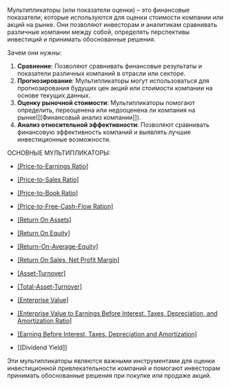 Мультипликаторы (или показатели оценки) – это финансовые показатели, которые используются для оценки стоимости компании или акций на рынке. Они позволяют инвесторам и аналитикам сравнивать различные компании между собой, определять перспективы инвестиций и принимать обоснованные решения.  
  
Зачем они нужны:  
1. **Сравнение**: Позволяют сравнивать финансовые результаты и показатели различных компаний в отрасли или секторе.  
2. **Прогнозирование**: Мультипликаторы могут использоваться для прогнозирования будущих цен акций или стоимости компании на основе текущих данных.  
3. **Оценку рыночной стоимости**: Мультипликаторы помогают определить, переоценена или недооценена ли компания на рынке([[Финансовый анализ компании]]).  
4. **Анализ относительной эффективности**: Позволяют сравнивать финансовую эффективность компаний и выявлять лучшие инвестиционные возможности.  

ОСНОВНЫЕ МУЛЬТИПЛИКАТОРЫ:

* [[Price-to-Earnings Ratio]](P/E)  

* [[Price-to-Sales Ratio]](P/S)

* [[Price-to-Book Ratio]](P/B)

* [[Price-to-Free-Cash-Flow Ration]](P/FCF)



* [[Return On Assets]](ROA)

* [[Return On Equity]](ROE) 

* [[Return-On-Average-Equity]](ROAE)

* [[Return On Sales, Net Profit Margin]](ROS)


* [[Asset-Turnover]](AT)

* [[Total-Asset-Turnover]](TAT)

* [[Enterprise Value]](EV)

* [[Enterprise Value to Earnings Before Interest, Taxes, Depreciation, and Amortization Ratio]](EV/EBITDA)

* [[Earning Before Interest, Taxes, Depreciation and Amortization]](EBITDA)

* [[Dividend Yield]]  

Эти мультипликаторы являются важными инструментами для оценки инвестиционной привлекательности компаний и помогают инвесторам принимать обоснованные решения при покупке или продаже акций.